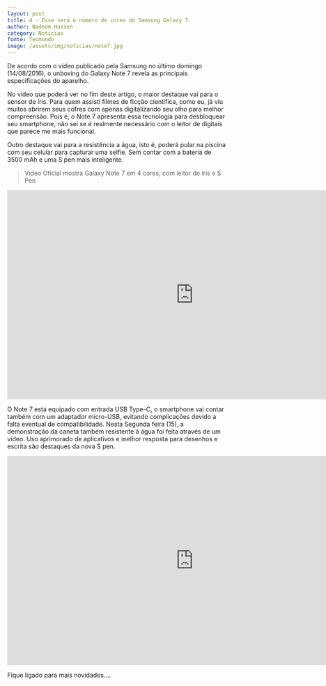 ```yaml
---
layout: post
title: 4 - Esse será o número de cores do Samsung Galaxy 7
author: Nadeem Hussen
category: Noticias
fonte: Tecmundo
image: /assets/img/noticias/note7.jpg
---
```


De acordo com o vídeo publicado pela Samsung no último domingo (14/08/2016), o unboxing do Galaxy Note 7 revela as principais especificações do aparelho.

No vídeo que poderá ver no fim deste artigo, o maior destaque vai para o sensor de íris.
Para quem assisti filmes de ficção científica, como eu, já viu muitos abrirem seus cofres com apenas digitalizando seu olho para melhor compreensão.
Pois é, o Note 7 apresenta essa tecnologia para desbloquear seu smartphone, não sei se é realmente necessário com o leitor de digitais que parece me mais funcional.

Outro destaque vai para a resistência a água, isto é, poderá pular na piscina com seu celular para capturar uma selfie.
Sem contar com a bateria de 3500 mAh e uma S pen mais inteligente.

<blockquote>
    Video Oficial mostra Galaxy Note 7 em 4 cores, com leitor de íris e S Pen
</blockquote>  

<iframe width="854" height="480" src="https://www.youtube.com/embed/EJbRm7_koyM" frameborder="0" allowfullscreen></iframe>

O Note 7 está equipado com entrada USB Type-C, o smartphone vai contar também com um adaptador micro-USB, evitando complicações devido a falta eventual de compatibilidade. 
Nesta Segunda feira (15), a demonstração da caneta também resistente à água foi feita através de um vídeo. 
Uso aprimorado de aplicativos e melhor resposta para desenhos e escrita são destaques da nova S pen.


<iframe width="854" height="480" src="https://www.youtube.com/embed/66mBXrOsbYc" frameborder="0" allowfullscreen></iframe>

Fique ligado para mais novidades....
